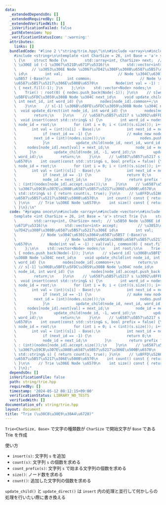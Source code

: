 ```yaml
---
data:
  _extendedDependsOn: []
  _extendedRequiredBy: []
  _extendedVerifiedWith: []
  _isVerificationFailed: false
  _pathExtension: hpp
  _verificationStatusIcon: ':warning:'
  attributes:
    links: []
  bundledCode: "#line 2 \"string/trie.hpp\"\n\n#include <array>\n#include <vector>\n\
    #include <string>\n\ntemplate <int CharSize = 26, int Base = 'a'> struct Trie\
    \ {\n    struct Node {\n        std::array<int, CharSize> next;  // \u5B50 Node\
    \ \u306E id (-1 \u3067\u521D\u671F\u5316)\n        std::vector<int> accept;  \
    \       // \u3053\u306E Node \u3067\u7D42\u308F\u308B\u6587\u5B57\u5217\u306E\
    \ id\n        int val;                         // Node \u304C\u6301\u3064\u6587\
    \u5B57 (-Base)\n        int common;                      // Node \u3092\u901A\u308B\
    \u6587\u5B57\u5217\u306E\u500B\u6570\n        Node(int val = -1) : val(val), common(0)\
    \ { next.fill(-1); }\n    };\n\n    std::vector<Node> nodes;\n    int root;\n\n\
    \    Trie() : root(0) { nodes.push_back(Node(-1)); }\n\n    // s[word_id] \u306B\
    \u5BFE\u5FDC\u3059\u308B Node \u304C next_id\n    void update_child(int node_id,\
    \ int next_id, int word_id) {\n        nodes[node_id].common++;\n        return;\n\
    \    }\n\n    // s[-1] \u306B\u5BFE\u5FDC\u3059\u308B Node \u304C node_id\n  \
    \  void update_direct(int node_id, int word_id) {\n        nodes[node_id].accept.push_back(word_id);\n\
    \        return;\n    }\n\n    // \u6587\u5B57\u5217 s \u3092\u8FFD\u52A0\n  \
    \  void insert(const std::string& s) {\n        int word_id = nodes[root].common,\
    \ node_id = root;\n        for (int i = 0; i < (int)(s.size()); i++) {\n     \
    \       int val = (int)(s[i] - Base);\n            int next_id = nodes[node_id].next[val];\n\
    \            if (next_id == -1) {\n                // make new node\n        \
    \        next_id = (int)(nodes.size());\n                nodes.push_back(Node(val));\n\
    \            }\n            update_child(node_id, next_id, word_id);\n       \
    \     nodes[node_id].next[val] = next_id;\n            node_id = next_id;\n  \
    \      }\n        update_child(node_id, -1, word_id);\n        update_direct(node_id,\
    \ word_id);\n        return;\n    }\n\n    // \u6587\u5B57\u5217 s \u306E\u500B\
    \u6570\n    int count(const std::string& s, bool prefix = false) {\n        int\
    \ node_id = root;\n        for (int i = 0; i < (int)(s.size()); i++) {\n     \
    \       int val = (int)(s[i] - Base);\n            int next_id = nodes[node_id].next[val];\n\
    \            if (next_id == -1) {\n                return 0;\n            }\n\
    \            node_id = next_id;\n        }\n        return prefix ? nodes[node_id].common\
    \ : (int)(nodes[node_id].accept.size());\n    }\n\n    // \u6587\u5B57\u5217 s\
    \ \u3067\u59CB\u307E\u308B\u6587\u5B57\u5217\u306E\u500B\u6570\n    int count_prefix(const\
    \ std::string& s) { return count(s, true); }\n\n    // \u8FFD\u52A0\u3057\u305F\
    \u6587\u5B57\u5217\u306E\u500B\u6570\n    int count() const { return nodes[root].common;\
    \ }\n\n    // Trie \u306E Node \u6570\n    int size() const { return (int)(nodes.size());\
    \ }\n};\n"
  code: "#pragma once\n\n#include <array>\n#include <vector>\n#include <string>\n\n\
    template <int CharSize = 26, int Base = 'a'> struct Trie {\n    struct Node {\n\
    \        std::array<int, CharSize> next;  // \u5B50 Node \u306E id (-1 \u3067\u521D\
    \u671F\u5316)\n        std::vector<int> accept;         // \u3053\u306E Node \u3067\
    \u7D42\u308F\u308B\u6587\u5B57\u5217\u306E id\n        int val;              \
    \           // Node \u304C\u6301\u3064\u6587\u5B57 (-Base)\n        int common;\
    \                      // Node \u3092\u901A\u308B\u6587\u5B57\u5217\u306E\u500B\
    \u6570\n        Node(int val = -1) : val(val), common(0) { next.fill(-1); }\n\
    \    };\n\n    std::vector<Node> nodes;\n    int root;\n\n    Trie() : root(0)\
    \ { nodes.push_back(Node(-1)); }\n\n    // s[word_id] \u306B\u5BFE\u5FDC\u3059\
    \u308B Node \u304C next_id\n    void update_child(int node_id, int next_id, int\
    \ word_id) {\n        nodes[node_id].common++;\n        return;\n    }\n\n   \
    \ // s[-1] \u306B\u5BFE\u5FDC\u3059\u308B Node \u304C node_id\n    void update_direct(int\
    \ node_id, int word_id) {\n        nodes[node_id].accept.push_back(word_id);\n\
    \        return;\n    }\n\n    // \u6587\u5B57\u5217 s \u3092\u8FFD\u52A0\n  \
    \  void insert(const std::string& s) {\n        int word_id = nodes[root].common,\
    \ node_id = root;\n        for (int i = 0; i < (int)(s.size()); i++) {\n     \
    \       int val = (int)(s[i] - Base);\n            int next_id = nodes[node_id].next[val];\n\
    \            if (next_id == -1) {\n                // make new node\n        \
    \        next_id = (int)(nodes.size());\n                nodes.push_back(Node(val));\n\
    \            }\n            update_child(node_id, next_id, word_id);\n       \
    \     nodes[node_id].next[val] = next_id;\n            node_id = next_id;\n  \
    \      }\n        update_child(node_id, -1, word_id);\n        update_direct(node_id,\
    \ word_id);\n        return;\n    }\n\n    // \u6587\u5B57\u5217 s \u306E\u500B\
    \u6570\n    int count(const std::string& s, bool prefix = false) {\n        int\
    \ node_id = root;\n        for (int i = 0; i < (int)(s.size()); i++) {\n     \
    \       int val = (int)(s[i] - Base);\n            int next_id = nodes[node_id].next[val];\n\
    \            if (next_id == -1) {\n                return 0;\n            }\n\
    \            node_id = next_id;\n        }\n        return prefix ? nodes[node_id].common\
    \ : (int)(nodes[node_id].accept.size());\n    }\n\n    // \u6587\u5B57\u5217 s\
    \ \u3067\u59CB\u307E\u308B\u6587\u5B57\u5217\u306E\u500B\u6570\n    int count_prefix(const\
    \ std::string& s) { return count(s, true); }\n\n    // \u8FFD\u52A0\u3057\u305F\
    \u6587\u5B57\u5217\u306E\u500B\u6570\n    int count() const { return nodes[root].common;\
    \ }\n\n    // Trie \u306E Node \u6570\n    int size() const { return (int)(nodes.size());\
    \ }\n};"
  dependsOn: []
  isVerificationFile: false
  path: string/trie.hpp
  requiredBy: []
  timestamp: '2024-05-12 08:12:15+09:00'
  verificationStatus: LIBRARY_NO_TESTS
  verifiedWith: []
documentation_of: string/trie.hpp
layout: document
title: "Trie (\u30C8\u30E9\u30A4\u6728)"
---
```


`Trie<CharSize, Base>` で文字の種類数が `CharSize` で開始文字が `Base` である Trie を作成

使い方
- `insert(s)`: 文字列 `s` を追加
- `count(s)`: 文字列 `s` の個数を求める
- `count_prefix(s)`: 文字列 `s` で始まる文字列の個数を求める
- `size()`: ノード数を求める
- `count()`: 追加した文字列の個数を求める

`update_child()` と `update_direct()` は `insert` 内の処理と並行して何かしらの処理を行いたい際に書き換える

